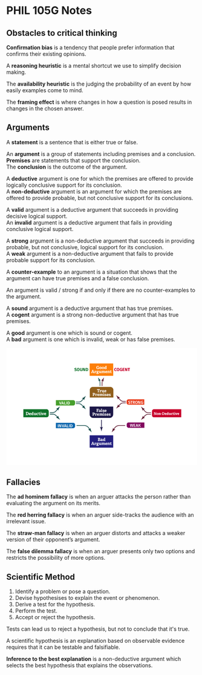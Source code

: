 # PHIL 105G Notes

## Obstacles to critical thinking

**Confirmation bias** is a tendency that people prefer information that confirms their existing opinions.

A **reasoning heuristic** is a mental shortcut we use to simplify decision making.

The **availability heuristic** is the judging the probability of an event by how easily examples come to mind.

The **framing effect** is where changes in how a question is posed results in changes in the chosen answer.

## Arguments

A **statement** is a sentence that is either true or false.

An **argument** is a group of statements including premises and a conclusion.  
**Premises** are statements that support the conclusion.  
The **conclusion** is the outcome of the argument.  

A **deductive** argument is one for which the premises are offered to provide logically conclusive support for its conclusion.  
A **non-deductive** argument is an argument for which the premises are offered to provide probable, but not conclusive support for its conclusions.

A **valid** argument is a deductive argument that succeeds in providing decisive logical support.  
An **invalid** argument is a deductive argument that fails in providing conclusive logical support.

A **strong** argument is a non-deductive argument that succeeds in providing probable, but not conclusive, logical support for its conclusion.  
A **weak** argument is a non-deductive argument that fails to provide probable support for its conclusion.

A **counter-example** to an argument is a situation that shows that the argument can have true premises and a false conclusion.

An argument is valid / strong if and only if there are no counter-examples to the argument.

A **sound** argument is a deductive argument that has true premises.  
A **cogent** argument is a strong non-deductive argument that has true premises.

A **good** argument is one which is sound or cogent.  
A **bad** argument is one which is invalid, weak or has false premises.


![alt text](good-bad-diagram.png "Good and bad arguments")

## Fallacies
The **ad hominem fallacy** is when an arguer attacks the person rather than evaluating the argument on its merits.  

The **red herring fallacy** is when an arguer side-tracks the audience with an irrelevant issue.

The **straw-man fallacy** is when an arguer distorts and attacks a weaker version of their opponent’s argument.

The **false dilemma fallacy** is when an arguer presents only two options and restricts the possibility of more options.


## Scientific Method
1. Identify a problem or pose a question.
2. Devise hypothesises to explain the event or phenomenon.
3. Derive a test for the hypothesis.
4. Perform the test.
5. Accept or reject the hypothesis.

Tests can lead us to reject a hypothesis, but not to conclude that it's true.

A scientific hypothesis is an explanation based on observable evidence requires that it can be testable and falsifiable.

**Inference to the best explanation** is a non-deductive argument which selects the best hypothesis that explains the observations.
